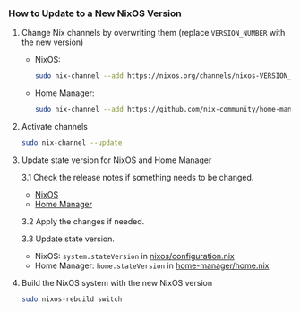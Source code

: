 ### How to Update to a New NixOS Version

1. Change Nix channels by overwriting them (replace `VERSION_NUMBER` with the new version)

    - NixOS:

      ```bash
      sudo nix-channel --add https://nixos.org/channels/nixos-VERSION_NUMBER nixos
      ```

    - Home Manager:

      ```bash
      sudo nix-channel --add https://github.com/nix-community/home-manager/archive/release-VERSION_NUMBER.tar.gz home-manager
      ```

2. Activate channels

   ```bash
   sudo nix-channel --update
   ```

3. Update state version for NixOS and Home Manager

   3.1 Check the release notes if something needs to be changed.
     - [NixOS](https://nixos.org/manual/nixos/stable/release-notes.html#ch-release-notes)
     - [Home Manager](https://nix-community.github.io/home-manager/release-notes.html)

   3.2 Apply the changes if needed.

   3.3 Update state version.
     - NixOS: `system.stateVersion` in [nixos/configuration.nix](nixos/configuration.nix)
     - Home Manager: `home.stateVersion` in [home-manager/home.nix](home-manager/home.nix)

4. Build the NixOS system with the new NixOS version

   ```bash
   sudo nixos-rebuild switch
   ```
